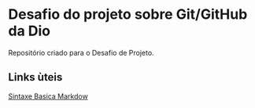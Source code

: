 # Desafio do projeto sobre Git/GitHub da Dio
Repositório criado para o Desafio de Projeto.

## Links ùteis
[Sintaxe Basica Markdow](https://www.markdownguide.org/basic-syntax/)
